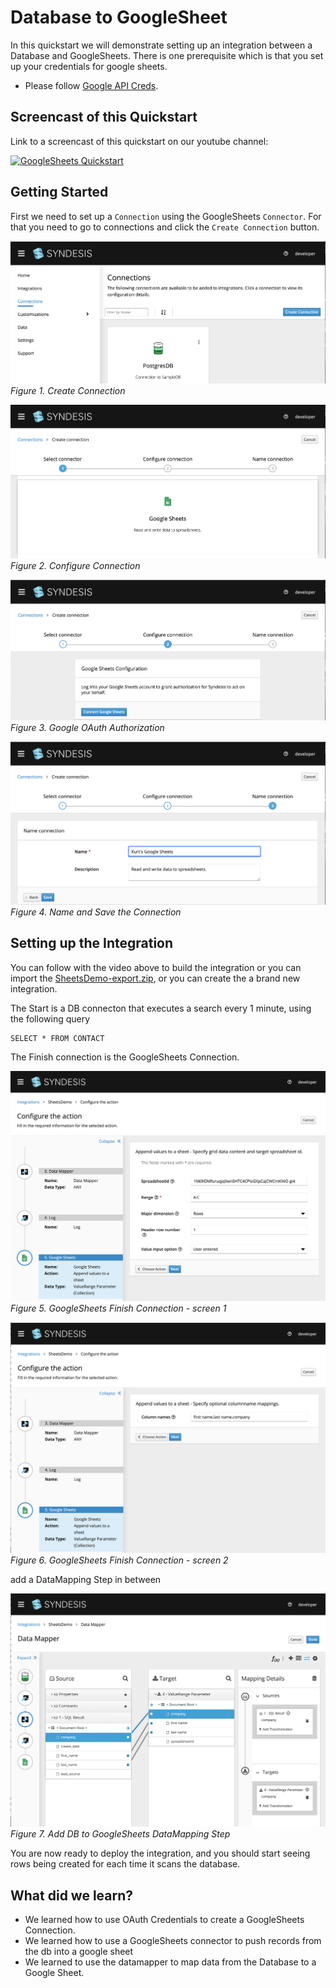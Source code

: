 # Database to GoogleSheet

In this quickstart we will demonstrate setting up an integration between a Database and GoogleSheets. There is one prerequisite which is that you set up your credentials for google sheets.
  * Please follow [Google API Creds](GoogleSheetsCredentials.md). 

## Screencast of this Quickstart

Link to a screencast of this quickstart on our youtube channel:

[![GoogleSheets Quickstart](https://img.youtube.com/vi/DN5dfDP7Tkw/0.jpg)](https://youtu.be/DN5dfDP7Tkw)


## Getting Started

First we need to set up a `Connection` using the GoogleSheets `Connector`. For that you need to go to connections and click the `Create Connection` button. 

![Create Connection](img/3_newconnection.png)
*Figure 1. Create Connection*

![Select Connector](img/4_connector.png)
*Figure 2. Configure Connection*

![Select Google Account](img/5_connect.png)
*Figure 3. Google OAuth Authorization*

![Name Connection](img/6_save.png)
*Figure 4. Name and Save the Connection*


## Setting up the Integration

You can follow with the video above to build the integration or you can import the [SheetsDemo-export.zip](SheetsDemo-export.zip?raw=true), or you can create the a brand new integration.

The Start is a DB connecton that executes a search every 1 minute, using the following query

```
SELECT * FROM CONTACT
```

The Finish connection is the GoogleSheets Connection.

![Configure GoogleSheets Finish Connection](img/7_sheetsconfig.png)
*Figure 5. GoogleSheets Finish Connection - screen 1*

![Configure GoogleSheets Finish Connection](img/8_sheetsconfig.png)
*Figure 6. GoogleSheets Finish Connection - screen 2*

add a DataMapping Step in between

![DataMapper Step](img/9_datamapper.png)
*Figure 7. Add DB to GoogleSheets DataMapping Step*


You are now ready to deploy the integration, and you should start seeing rows being created for each time it scans the database.

## What did we learn?

* We learned how to use OAuth Credentials to create a GoogleSheets Connection.
* We learned how to use a GoogleSheets connector to push records from the db into a google sheet
* We learned to use the datamapper to map data from the Database to a Google Sheet.


